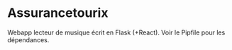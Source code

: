 # Assurancetourix

Webapp lecteur de musique écrit en Flask (+React). Voir le Pipfile pour les dépendances.